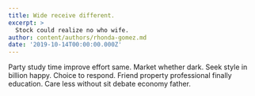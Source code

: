 ```yaml
---
title: Wide receive different.
excerpt: >
  Stock could realize no who wife.
author: content/authors/rhonda-gomez.md
date: '2019-10-14T00:00:00.000Z'
---
```

Party study time improve effort same. Market whether dark. Seek style in billion happy. Choice to respond. Friend property professional finally education. Care less without sit debate economy father.